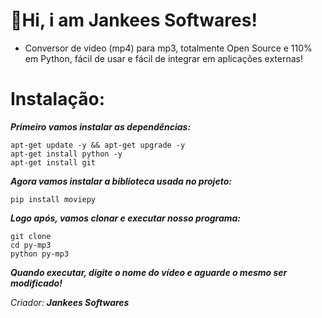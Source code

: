 # 👋Hi, i am Jankees Softwares!

   - Conversor de video (mp4) para mp3, totalmente Open Source e 110% em Python, fácil de usar e fácil de integrar em aplicações externas!

# Instalação:

   ___Primeiro vamos instalar as dependências:___
    
    apt-get update -y && apt-get upgrade -y
    apt-get install python -y
    apt-get install git
    
   ___Agora vamos instalar a biblioteca usada no projeto:___
   
    pip install moviepy
    
   ___Logo após, vamos clonar e executar nosso programa:___
   
    git clone 
    cd py-mp3
    python py-mp3
    
   ___Quando executar, digite o nome do vídeo e aguarde o mesmo ser modificado!___
   
   _Criador: __Jankees Softwares___

